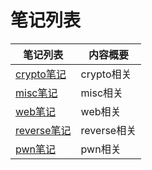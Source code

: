 # 笔记列表

<table>
<thead>
    <tr>
        <th>笔记列表</th>
        <th>内容概要</th>
    </tr>
</thead>
<tbody>
    <tr>
        <td><a href="crypto/">crypto笔记</a></td>
        <td>crypto相关</td> 
    </tr>
    <tr>
        <td><a href="font/">misc笔记</a></td>
        <td>misc相关</td>
    </tr>
    <tr>
        <td><a href="photo/">web笔记</a></td>
        <td>web相关</td>
    </tr>
    <tr>
        <td><a href="etc/">reverse笔记</a></td>
        <td>reverse相关</td>
    </tr>
    <tr>
        <td><a href="etc/">pwn笔记</a></td>
        <td>pwn相关</td>
    </tr>
</tbody>
</table>